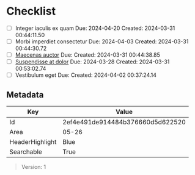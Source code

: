 # Checklist

- [ ] Integer iaculis ex quam
  Due: 2024-04-20
  Created: 2024-03-31 00:44:11.50
- [ ] Morbi imperdiet consectetur
  Due: 2024-04-03
  Created: 2024-03-31 00:44:30.72
- [ ] [Maecenas auctor](https://www.example.com/?q=1)
  Due:
  Created: 2024-03-31 00:44:38.85
- [ ] [Suspendisse at dolor](https://www.example.com/?q=2)
  Due: 2024-03-28
  Created: 2024-03-31 00:53:02.74
- [ ] Vestibulum eget
  Due:
  Created: 2024-04-02 00:37:24.14

## Metadata

| Key             | Value                            |
| --------------- | -------------------------------- |
| Id              | 2ef4e491de914484b376660d5d622520 |
| Area            | 05-26                            |
| HeaderHighlight | Blue                             |
| Searchable      | True                             |

> Version: 1